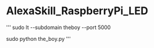 # AlexaSkill_RaspberryPi_LED

'''
sudo lt --subdomain theboy --port 5000

sudo python the_boy.py
'''
